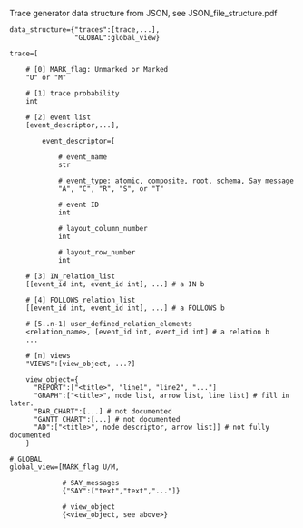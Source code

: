 Trace generator data structure from JSON, see JSON_file_structure.pdf

    data_structure={"traces":[trace,...],
                    "GLOBAL":global_view}
    
    trace=[
    
        # [0] MARK_flag: Unmarked or Marked
        "U" or "M"
    
        # [1] trace probability
        int
    
        # [2] event list
        [event_descriptor,...],
    
            event_descriptor=[
    
                # event_name
                str
    
                # event_type: atomic, composite, root, schema, Say message
                "A", "C", "R", "S", or "T"
    
                # event ID
                int
    
                # layout_column_number
                int
    
                # layout_row_number
                int
    
        # [3] IN_relation_list
        [[event_id int, event_id int], ...] # a IN b
    
        # [4] FOLLOWS_relation_list
        [[event_id int, event_id int], ...] # a FOLLOWS b
    
        # [5..n-1] user_defined_relation_elements
        <relation_name>, [event_id int, event_id int] # a relation b
        ...
    
        # [n] views
        "VIEWS":[view_object, ...?]
    
        view_object={
          "REPORT":["<title>", "line1", "line2", "..."]
          "GRAPH":["<title>", node list, arrow list, line list] # fill in later.
          "BAR_CHART":[...] # not documented
          "GANTT_CHART":[...] # not documented
          "AD":["<title>", node descriptor, arrow list]] # not fully documented
        }
    
    # GLOBAL
    global_view=[MARK_flag U/M,
    
                 # SAY_messages
                 {"SAY":["text","text","..."]}
    
                 # view_object
                 {<view_object, see above>}
